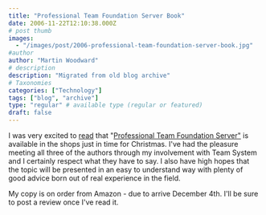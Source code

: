 ```yaml
---
title: "Professional Team Foundation Server Book"
date: 2006-11-22T12:10:38.000Z
# post thumb
images:
  - "/images/post/2006-professional-team-foundation-server-book.jpg"
#author
author: "Martin Woodward"
# description
description: "Migrated from old blog archive"
# Taxonomies
categories: ["Technology"]
tags: ["blog", "archive"]
type: "regular" # available type (regular or featured)
draft: false
---
```


[](http://www.amazon.co.uk/gp/product/0471919306?ie=UTF8&tag=woodwardwebcom&linkCode=as2&camp=1634&creative=6738&creativeASIN=0471919306)I was very excited to [read](http://teamsystemrocks.com/blogs/mickey_gousset/archive/2006/11/21/1226.aspx) that "[Professional Team Foundation Server"](http://www.amazon.co.uk/gp/product/0471919306?ie=UTF8&tag=woodwardwebcom&linkCode=as2&camp=1634&creative=6738&creativeASIN=0471919306) is available in the shops just in time for Christmas.  I've had the pleasure meeting all three of the authors through my involvement with Team System and I certainly respect what they have to say.  I also have high hopes that the topic will be presented in an easy to understand way with plenty of good advice born out of real experience in the field. 

My copy is on order from Amazon - due to arrive December 4th.  I'll be sure to post a review once I've read it.